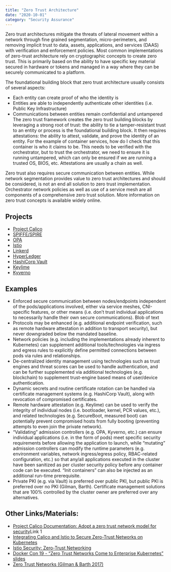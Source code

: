 ```yaml
---
title: "Zero Trust Architecture"
date: "2020-10-01"
category: "Security Assurance"
---
```


Zero trust architectures mitigate the threats of lateral movement within a network through fine grained segmentation, micro-perimeters, and removing implicit trust to data, assets, applications, and services (DAAS) with verification and enforcement policies. Most common implementations of zero-trust architecture rely on cryptographic concepts to create zero trust. This is primarily based on the ability to have specific key material secured in hardware or tokens and managed in a way where they can be securely communicated to a platform.

The foundational building block that zero trust architecture usually consists of several aspects:

- Each entity can create proof of who the identity is
- Entities are able to independently authenticate other identities (i.e. Public Key Infrastructure)
- Communications between entities remain confidential and untampered
The zero trust framework creates the zero trust building blocks by leveraging a strong root of trust: the ability to tie a tamper-resistant trust to an entity or process is the foundational building block. It then requires attestations: the ability to attest, validate, and prove the identity of an entity. For the example of container services, how do I check that this container is who it claims to be. This needs to be verified with the orchestrator, but to trust the orchestrator, we need to ensure it is running untampered, which can only be ensured if we are running a trusted OS, BIOS, etc. Attestations are usually a chain as well.

Zero trust also requires secure communication between entities. While network segmentation provides value to zero trust architectures and should be considered, is not an end all solution to zero trust implementation. Orchestrator network policies as well as use of a service mesh are all components of a comprehensive zero trust solution. More information on zero trust concepts is available widely online.

## Projects
- [Project Calico](https://www.projectcalico.org/)
- [SPIFFE/SPIRE](https://github.com/spiffe)
- [OPA](https://github.com/open-policy-agent/opa)
- [Istio](https://github.com/istio/istio)
- [Linkerd](https://github.com/linkerd)
- [HyperLedger](https://www.hyperledger.org/)
- [HashiCorp Vault](https://github.com/hashicorp/vault)
- [Keylime](https://keylime.dev/)
- [Kyverno](https://kyverno.io)

<!--
Commercial Projects (optional)
Calico Enterprise (https://www.tigera.io/tigera-products/calico-enterprise/)
Calico WireGuard (https://www.projectcalico.org/introducing-wireguard-encryption-with-calico/)
AquaSec (https://www.aquasec.com/)
Aporeto (now part of Palo Alto Networks Prisma) (https://www.paloaltonetworks.com/prisma/cloud/identity-based-microsegmentation)
Rapid7 (www.alcide.io)
Styra DAS (www.styra.com)
SysDig (https://sysdig.com/)
-->

## Examples
- Enforced secure communication between nodes/endpoints independent of the pods/applications involved, either via service meshes, CNI-specific features, or other means (i.e. don’t trust individual applications to necessarily handle their own secure communications). Blob of text
- Protocols may be enhanced (e.g. additional endpoint verification, such as remote hardware attestation in addition to transport security), but never downgraded below the mandated baseline.
- Network policies (e.g. including the implementations already inherent to Kubernetes) can supplement additional tools/technologies via ingress and egress rules to explicitly define permitted connections between pods via rules and relationships.
- De-centralized identity management using technologies such as trust engines and threat scores can be used to handle authentication, and can be further supplemented via additional technologies (e.g. blockchain) to supplement trust-engine based means of user/device authentication. 
- Dynamic secrets and routine certificate rotation can be handled via certificate management systems (e.g. HashiCorp Vault), along with revocation of compromised certificates.
- Remote hardware attestation (e.g. Keylime) can be used to verify the integrity of individual nodes (i.e. bootloader, kernel, PCR values, etc.), and related technologies (e.g. SecureBoot, measured boot) can potentially prevent compromised hosts from fully booting (preventing attempts to even join the private network).
- “Validating” admission controllers (e.g. OPA, Kyverno, etc.) can ensure individual applications (i.e. in the form of pods) meet specific security requirements before allowing the application to launch, while “mutating” admission controllers can modify the runtime parameters (e.g. environment variables, network ingress/egress policy, RBAC-related configuration, etc.) so that any/all applications executed in the cluster have been sanitized as per cluster security policy before any container code can be executed. “Init containers” can also be injected as an additional run-time prerequisite.
- Private PKI (e.g. via Vault) is preferred over public PKI, but public PKI is preferred over no PKI (Gilman, Barth). Certificate management solutions that are 100% controlled by the cluster owner are preferred over any alternatives.


## Other Links/Materials:
- [Project Calico Documentation: Adopt a zero trust network model for security](https://docs.projectcalico.org/security/adopt-zero-trust)Link 1
- [Integrating Calico and Istio to Secure Zero-Trust Networks on Kubernetes](https://www.altoros.com/blog/integrating-calico-and-istio-to-secure-zero-trust-networks-on-kubernetes/)
- [Istio Security: Zero-Trust Networking](https://blog.aquasec.com/istio-kubernetes-security-zero-trust-networking)
- [Docker Con 19 - “Zero Trust Networks Come to Enterprise Kubernetes” slides](https://www.slideshare.net/Docker/dcsf-19-zero-trust-networks-come-to-enterprise-kubernetes)
- [Zero Trust Networks (Gilman & Barth 2017)]()

